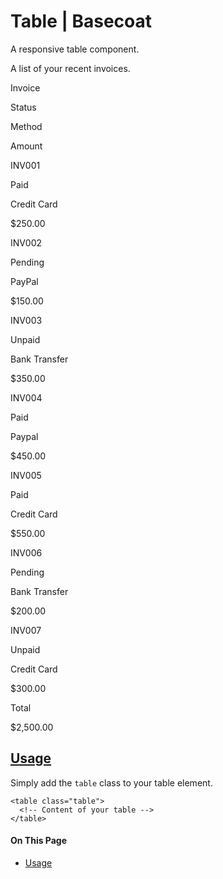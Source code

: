 # Table | Basecoat

[](https://github.com/hunvreus/basecoat)

A responsive table component.

A list of your recent invoices.

Invoice

Status

Method

Amount

INV001

Paid

Credit Card

$250.00

INV002

Pending

PayPal

$150.00

INV003

Unpaid

Bank Transfer

$350.00

INV004

Paid

Paypal

$450.00

INV005

Paid

Credit Card

$550.00

INV006

Pending

Bank Transfer

$200.00

INV007

Unpaid

Credit Card

$300.00

Total

$2,500.00

## [Usage](#usage)

Simply add the `table` class to your table element.

```
<table class="table">
  <!-- Content of your table -->
</table>
```

#### On This Page

-   [Usage](#usage)